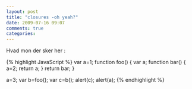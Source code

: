 ```yaml
---
layout: post
title: "closures -oh yeah?"
date: 2009-07-16 09:07
comments: true 
categories: 
---
```

Hvad mon der sker her :

{% highlight JavaScript %}
  var a=1;
  function foo() {
    var a;
   function bar() {
     a=2;
     return a;
   }
  return bar;
  }

  a=3;
  var b=foo();
  var c=b();
  alert(c);
  alert(a);
{% endhighlight %}
